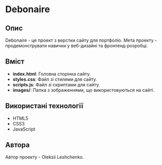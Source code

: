 # Debonaire

## Опис
Debonaire - це проект з верстки сайту для портфоліо. Мета проекту - продемонструвати навички у веб-дизайні та фронтенд-розробці.

## Вміст
- **index.html**: Головна сторінка сайту.
- **styles.css**: Файл зі стилями для сайту.
- **scripts.js**: Файл зі скриптами для сайту.
- **images/**: Папка з зображеннями, що використовуються на сайті.

## Використані технології
- HTML5
- CSS3
- JavaScript


## Автора
Автор проекту - Oleksii Leshchenko.
